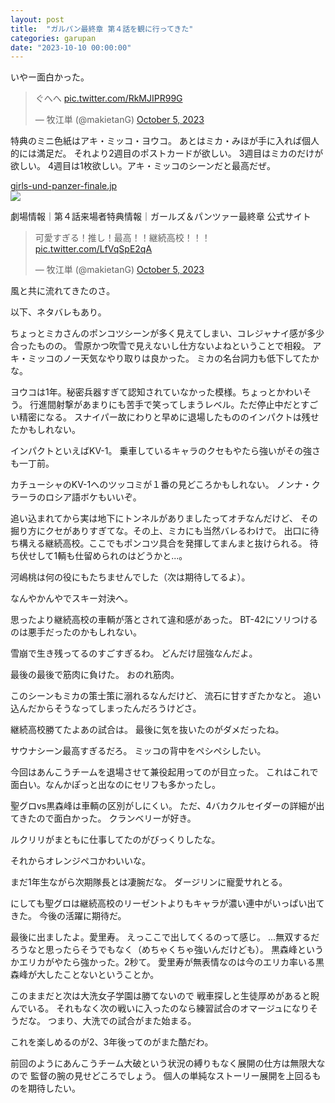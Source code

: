```yaml
---
layout: post
title:  "ガルパン最終章 第４話を観に行ってきた"
categories: garupan
date: "2023-10-10 00:00:00"
---
```


いやー面白かった。

<blockquote class="twitter-tweet tw-align-center"><p lang="ja" dir="ltr">ぐへへ <a href="https://t.co/RkMJIPR99G">pic.twitter.com/RkMJIPR99G</a></p>&mdash; 牧江単 (@makietanG) <a href="https://twitter.com/makietanG/status/1709871990075728049?ref_src=twsrc%5Etfw">October 5, 2023</a></blockquote> <script async src="https://platform.twitter.com/widgets.js" charset="utf-8"></script>

特典のミニ色紙はアキ・ミッコ・ヨウコ。
あとはミカ・みほが手に入れば個人的には満足だ。
それより2週目のポストカードが欲しい。
3週目はミカのだけが欲しい。
4週目は1枚欲しい。アキ・ミッコのシーンだと最高だぜ。


<div class="card">
  <a href="https://girls-und-panzer-finale.jp/theater-finale04-visitor-benefits/"></a>
  <div class="card__header">
    <a href="https://girls-und-panzer-finale.jp/theater-finale04-visitor-benefits/">girls-und-panzer-finale.jp</a>
  </div>
  <div class="card__image">
    <img src="https://girls-und-panzer-finale.jp/iaY7mRf2zJ/wp-content/themes/gulpan-finale2020/img/ogp.png">
  </div>
  <div class="card__title">
    <p>劇場情報｜第４話来場者特典情報｜ガールズ＆パンツァー最終章 公式サイト</p>
  </div>
  <div class="card__description">
    <p></p>
  </div>
</div>


<blockquote class="twitter-tweet tw-align-center"><p lang="ja" dir="ltr">可愛すぎる！推し！最高！！継続高校！！！ <a href="https://t.co/LfVqSpE2qA">pic.twitter.com/LfVqSpE2qA</a></p>&mdash; 牧江単 (@makietanG) <a href="https://twitter.com/makietanG/status/1709901377575755938?ref_src=twsrc%5Etfw">October 5, 2023</a></blockquote> <script async src="https://platform.twitter.com/widgets.js" charset="utf-8"></script>

風と共に流れてきたのさ。

以下、ネタバレもあり。

ちょっとミカさんのポンコツシーンが多く見えてしまい、コレジャナイ感が多少合ったものの。
雪原かつ吹雪で見えないし仕方ないよねということで相殺。
アキ・ミッコのノー天気なやり取りは良かった。
ミカの名台詞力も低下してたかな。

ヨウコは1年。秘密兵器すぎて認知されていなかった模様。ちょっとかわいそう。
行進間射撃があまりにも苦手で笑ってしまうレベル。ただ停止中だとすごい精密になる。
スナイパー故にわりと早めに退場したもののインパクトは残せたかもしれない。

インパクトといえばKV-1。
乗車しているキャラのクセもやたら強いがその強さも一丁前。

カチューシャのKV-1へのツッコミが１番の見どころかもしれない。
ノンナ・クラーラのロシア語ボケもいいぞ。

追い込まれてから実は地下にトンネルがありましたってオチなんだけど、
その掘り方にクセがありすぎてな。その上、ミカにも当然バレるわけで。
出口に待ち構える継続高校。ここでもポンコツ具合を発揮してまんまと抜けられる。
待ち伏せして1輌も仕留められのはどうかと...。

河嶋桃は何の役にもたちませんでした（次は期待してるよ）。

なんやかんやでスキー対決へ。

思ったより継続高校の車輌が落とされて違和感があった。
BT-42にソリつけるのは悪手だったのかもしれない。

雪崩で生き残ってるのすごすぎるわ。
どんだけ屈強なんだよ。

最後の最後で筋肉に負けた。
おのれ筋肉。

このシーンもミカの策士策に溺れるなんだけど、
流石に甘すぎたかなと。
追い込んだからそうなってしまったんだろうけどさ。

継続高校勝てたよあの試合は。
最後に気を抜いたのがダメだったね。

サウナシーン最高すぎるだろ。
ミッコの背中をペシペシしたい。

今回はあんこうチームを退場させて兼役起用ってのが目立った。
これはこれで面白い。なんかぽっと出なのにセリフも多かったし。

聖グロvs黒森峰は車輌の区別がしにくい。
ただ、4バカクルセイダーの詳細が出てきたので面白かった。
クランベリーが好き。

ルクリリがまともに仕事してたのがびっくりしたな。

それからオレンジペコかわいいな。

まだ1年生ながら次期隊長とは凄腕だな。
ダージリンに寵愛サれとる。

にしても聖グロは継続高校のリーゼントよりもキャラが濃い連中がいっぱい出てきた。
今後の活躍に期待だ。

最後に出ましたよ。愛里寿。
えっここで出してくるのって感じ。
...無双するだろうなと思ったらそうでもなく（めちゃくちゃ強いんだけども）。
黒森峰というかエリカがやたら強かった。2秒て。
愛里寿が無表情なのは今のエリカ率いる黒森峰が大したことないということか。

このままだと次は大洗女子学園は勝てないので
戦車探しと生徒厚めがあると睨んでいる。
それもなく次の戦いに入ったのなら練習試合のオマージュになりそうだな。
つまり、大洗での試合がまた始まる。

これを楽しめるのが2、3年後ってのがまた酷だわ。

前回のようにあんこうチーム大破という状況の縛りもなく展開の仕方は無限大なので
監督の腕の見せどころでしょう。
個人の単純なストーリー展開を上回るものを期待したい。
